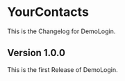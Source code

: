 YourContacts
============

This is the Changelog for DemoLogin.

Version 1.0.0
-------------

This is the first Release of DemoLogin.

